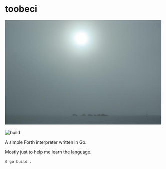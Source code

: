 # toobeci

<img src="/toobeci.jpg" width="500">

![build](https://github.com/eigenhombre/toobeci/actions/workflows/build.yml/badge.svg)

A simple Forth interpreter written in Go.

Mostly just to help me learn the language.

<!-- The following examples are autogenerated, do not change by hand! -->
<!-- BEGIN EXAMPLES -->

    
    $ go build .
    
    
    
<!-- END EXAMPLES -->
